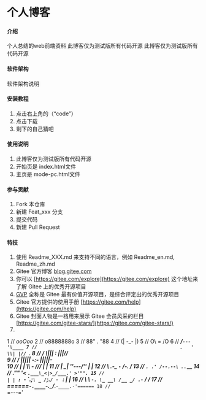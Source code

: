 # 个人博客

#### 介绍
个人总结的web前端资料
此博客仅为测试版所有代码开源
此博客仅为测试版所有代码开源
#### 软件架构
软件架构说明


#### 安装教程

1.  点击右上角的（“code”）
2.  点击下载
3.  剩下的自己猜吧

#### 使用说明

1.  此博客仅为测试版所有代码开源
2.  开始页是 index.html文件   
3.  主页是 mode-pc.html文件

#### 参与贡献

1.  Fork 本仓库
2.  新建 Feat_xxx 分支
3.  提交代码
4.  新建 Pull Request


#### 特技

1.  使用 Readme\_XXX.md 来支持不同的语言，例如 Readme\_en.md, Readme\_zh.md
2.  Gitee 官方博客 [blog.gitee.com](https://blog.gitee.com)
3.  你可以 [https://gitee.com/explore](https://gitee.com/explore) 这个地址来了解 Gitee 上的优秀开源项目
4.  [GVP](https://gitee.com/gvp) 全称是 Gitee 最有价值开源项目，是综合评定出的优秀开源项目
5.  Gitee 官方提供的使用手册 [https://gitee.com/help](https://gitee.com/help)
6.  Gitee 封面人物是一档用来展示 Gitee 会员风采的栏目 [https://gitee.com/gitee-stars/](https://gitee.com/gitee-stars/)
7.  
 1 //                                                          _ooOoo_
 2 //                                                         o8888888o
 3 //                                                         88" . "88
 4 //                                                         (| -_- |)
 5 //                                                          O\ = /O
 6 //                                                      ____/`---'\____
 7 //                                                    .   ' \\| |// `.
 8 //                                                     / \\||| : |||// \
 9 //                                                   / _||||| -:- |||||- \
10 //                                                     | | \\\ - /// | |
11 //                                                   | \_| ''\---/'' | |
12 //                                                    \ .-\__ `-` ___/-. /
13 //                                                 ___`. .' /--.--\ `. . __
14 //                                              ."" '< `.___\_<|>_/___.' >'"".
15 //                                             | | : `- \`.;`\ _ /`;.`/ - ` : | |
16 //                                               \ \ `-. \_ __\ /__ _/ .-` / /
17 //                                       ======`-.____`-.___\_____/___.-`____.-'======
18 //                                                          `=---='

